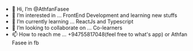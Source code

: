 - 👋 Hi, I’m @AthfanFasee
- 👀 I’m interested in ... FrontEnd Development and learning new stuffs
- 🌱 I’m currently learning ... ReactJs and Typescript
- 💞️ I’m looking to collaborate on ... Co-learners
- 📫 How to reach me ... +94755817048(feel free to what's app) or Athfan Fasee in fb

<!---
AthfanFasee/AthfanFasee is a ✨ special ✨ repository because its `README.md` (this file) appears on your GitHub profile.
You can click the Preview link to take a look at your changes.
--->
